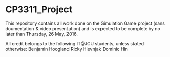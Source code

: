 # CP3311_Project

This repository contains all work done on the Simulation Game project (sans doumentation & video presentation) 
and is expected to be complete by no later than Thursday, 26 May, 2016.

All credit belongs to the following IT@JCU students, unless stated otherwise:
Benjamin Hoogland
Ricky Hlevnjak
Dominic Hin
